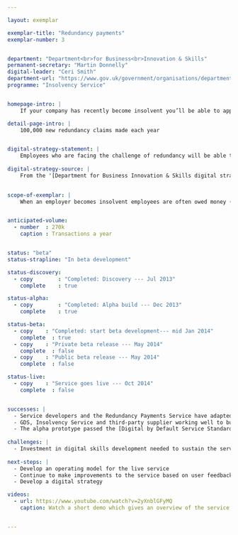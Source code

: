 ```yaml
---

layout: exemplar

exemplar-title: "Redundancy payments"
exemplar-number: 3


department: "Department<br>for Business<br>Innovation & Skills"
permanent-secretary: "Martin Donnelly"
digital-leader: "Ceri Smith"
department-url: "https://www.gov.uk/government/organisations/department-for-business-innovation-skills"
programme: "Insolvency Service"


homepage-intro: |
    If your company has recently become insolvent you’ll be able to apply for redundancy payment online

detail-page-intro: |
    100,000 new redundancy claims made each year


digital-strategy-statement: |
    Employees who are facing the challenge of redundancy will be able to apply for and access financial support from Government in a more immediate and easy to navigate manner than current channels allow, as will the insolvency practitioners administering cases.
    
digital-strategy-source: |
    From the '[Department for Business Innovation & Skills digital strategy](http://discuss.bis.gov.uk/digitalstrategy/page/7/)' --- December 2012
    

scope-of-exemplar: |
    When an employer becomes insolvent employees are often owed money (especially for redundancy pay). The Redundancy Payments Service processes claims for statutory redundancy payments, which are paid from the National Insurance Fund (NIF). The current claim process is largely paper based, which leads to unnecessary cost and increased potential for errors and delays. The scope of the exemplar is to create a digital claim process that will reduce the handling of paper, identify potential problems within claims so that they may be resolved more quickly, and increase confidence and trust in the system for both claimants and insolvency practitioners.


anticipated-volume:
  - number  : 270k
    caption : Transactions a year


status: "beta"
status-strapline: "In beta development"

status-discovery:
  - copy        : "Completed: Discovery --- Jul 2013"
    complete    : true

status-alpha:
  - copy        : "Completed: Alpha build --- Dec 2013"
    complete    : true

status-beta:
  - copy    : "Completed: start beta development--- mid Jan 2014"
    complete  : true
  - copy    : "Private beta release --- May 2014"
    complete  : false
  - copy    : "Public beta release --- May 2014"
    complete  : false

status-live:
  - copy    : "Service goes live --- Oct 2014"
    complete  : false


successes: |
  - Service developers and the Redundancy Payments Service have adapted well to [agile development](https://www.gov.uk/service-manual/agile)
  - GDS, Insolvency Service and third-party supplier working well to build the service
  - The alpha prototype passed the [Digital by Default Service Standard](https://www.gov.uk/service-manual/digital-by-default) assessment
  
challenges: |
  - Investment in digital skills development needed to sustain the service
 
next-steps: |
  - Develop an operating model for the live service
  - Continue to make improvements to the service based on user feedback 
  - Develop a digital strategy 

videos:
  - url: https://www.youtube.com/watch?v=2yXnblGFyMQ
    caption: Watch a short demo which gives an overview of the service, filmed January 2014


---
```






